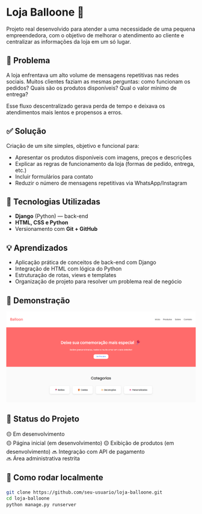 # Loja Balloone 🎈

Projeto real desenvolvido para atender a uma necessidade de uma pequena empreendedora, com o objetivo de melhorar o atendimento ao cliente e centralizar as informações da loja em um só lugar.

## 🚩 Problema

A loja enfrentava um alto volume de mensagens repetitivas nas redes sociais. Muitos clientes faziam as mesmas perguntas: como funcionam os pedidos? Quais são os produtos disponíveis? Qual o valor mínimo de entrega?

Esse fluxo descentralizado gerava perda de tempo e deixava os atendimentos mais lentos e propensos a erros.

## ✅ Solução

Criação de um site simples, objetivo e funcional para:

- Apresentar os produtos disponíveis com imagens, preços e descrições
- Explicar as regras de funcionamento da loja (formas de pedido, entrega, etc.)
- Incluir formulários para contato
- Reduzir o número de mensagens repetitivas via WhatsApp/Instagram

## 🧠 Tecnologias Utilizadas

- **Django** (Python) — back-end
- **HTML, CSS e Python**
- Versionamento com **Git + GitHub**

## 💡 Aprendizados

- Aplicação prática de conceitos de back-end com Django
- Integração de HTML com lógica do Python
- Estruturação de rotas, views e templates
- Organização de projeto para resolver um problema real de negócio

## 📸 Demonstração

![print](presente/static/presente/img/image.png)

## 📌 Status do Projeto

🟡 Em desenvolvimento  
🟡 Página inicial (em desenvolvimento) 
🟡 Exibição de produtos (em desenvolvimento)
🔜 Integração com API de pagamento  
🔜 Área administrativa restrita

## 📁 Como rodar localmente

```bash
git clone https://github.com/seu-usuario/loja-balloone.git
cd loja-balloone
python manage.py runserver
